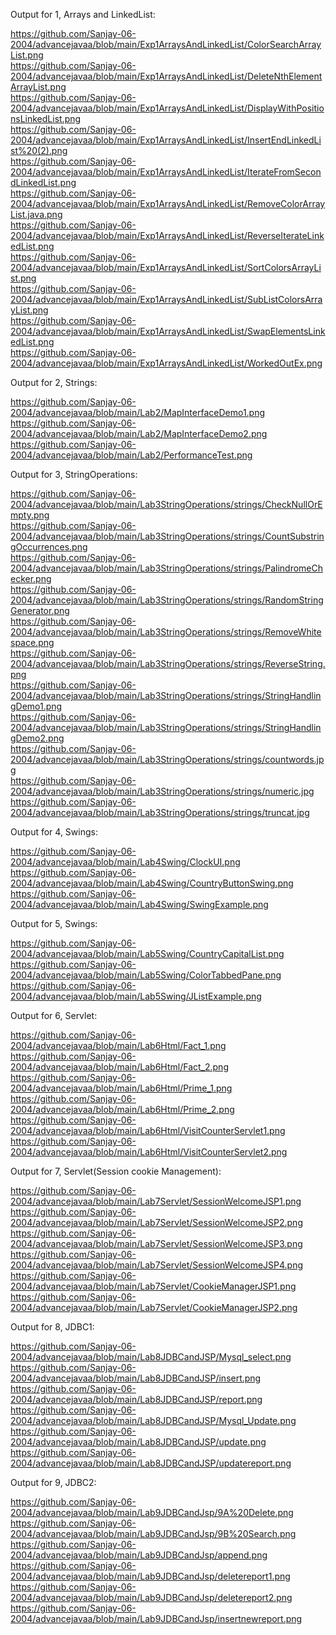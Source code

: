 Output for 1, Arrays and LinkedList:

https://github.com/Sanjay-06-2004/advancejavaa/blob/main/Exp1ArraysAndLinkedList/ColorSearchArrayList.png<br>
https://github.com/Sanjay-06-2004/advancejavaa/blob/main/Exp1ArraysAndLinkedList/DeleteNthElementArrayList.png<br>
https://github.com/Sanjay-06-2004/advancejavaa/blob/main/Exp1ArraysAndLinkedList/DisplayWithPositionsLinkedList.png<br>
https://github.com/Sanjay-06-2004/advancejavaa/blob/main/Exp1ArraysAndLinkedList/InsertEndLinkedList%20(2).png<br>
https://github.com/Sanjay-06-2004/advancejavaa/blob/main/Exp1ArraysAndLinkedList/IterateFromSecondLinkedList.png<br>
https://github.com/Sanjay-06-2004/advancejavaa/blob/main/Exp1ArraysAndLinkedList/RemoveColorArrayList.java.png<br>
https://github.com/Sanjay-06-2004/advancejavaa/blob/main/Exp1ArraysAndLinkedList/ReverseIterateLinkedList.png<br>
https://github.com/Sanjay-06-2004/advancejavaa/blob/main/Exp1ArraysAndLinkedList/SortColorsArrayList.png<br>
https://github.com/Sanjay-06-2004/advancejavaa/blob/main/Exp1ArraysAndLinkedList/SubListColorsArrayList.png<br>
https://github.com/Sanjay-06-2004/advancejavaa/blob/main/Exp1ArraysAndLinkedList/SwapElementsLinkedList.png<br>
https://github.com/Sanjay-06-2004/advancejavaa/blob/main/Exp1ArraysAndLinkedList/WorkedOutEx.png<br>

Output for 2, Strings:

https://github.com/Sanjay-06-2004/advancejavaa/blob/main/Lab2/MapInterfaceDemo1.png<br>
https://github.com/Sanjay-06-2004/advancejavaa/blob/main/Lab2/MapInterfaceDemo2.png<br>
https://github.com/Sanjay-06-2004/advancejavaa/blob/main/Lab2/PerformanceTest.png<br>

Output for 3, StringOperations:

https://github.com/Sanjay-06-2004/advancejavaa/blob/main/Lab3StringOperations/strings/CheckNullOrEmpty.png<br>
https://github.com/Sanjay-06-2004/advancejavaa/blob/main/Lab3StringOperations/strings/CountSubstringOccurrences.png<br>
https://github.com/Sanjay-06-2004/advancejavaa/blob/main/Lab3StringOperations/strings/PalindromeChecker.png<br>
https://github.com/Sanjay-06-2004/advancejavaa/blob/main/Lab3StringOperations/strings/RandomStringGenerator.png<br>
https://github.com/Sanjay-06-2004/advancejavaa/blob/main/Lab3StringOperations/strings/RemoveWhitespace.png<br>
https://github.com/Sanjay-06-2004/advancejavaa/blob/main/Lab3StringOperations/strings/ReverseString.png<br>
https://github.com/Sanjay-06-2004/advancejavaa/blob/main/Lab3StringOperations/strings/StringHandlingDemo1.png<br>
https://github.com/Sanjay-06-2004/advancejavaa/blob/main/Lab3StringOperations/strings/StringHandlingDemo2.png<br>
https://github.com/Sanjay-06-2004/advancejavaa/blob/main/Lab3StringOperations/strings/countwords.jpg<br>
https://github.com/Sanjay-06-2004/advancejavaa/blob/main/Lab3StringOperations/strings/numeric.jpg<br>
https://github.com/Sanjay-06-2004/advancejavaa/blob/main/Lab3StringOperations/strings/truncat.jpg<br>

Output for 4, Swings:

https://github.com/Sanjay-06-2004/advancejavaa/blob/main/Lab4Swing/ClockUI.png<br>
https://github.com/Sanjay-06-2004/advancejavaa/blob/main/Lab4Swing/CountryButtonSwing.png<br>
https://github.com/Sanjay-06-2004/advancejavaa/blob/main/Lab4Swing/SwingExample.png<br>

Output for 5, Swings:

https://github.com/Sanjay-06-2004/advancejavaa/blob/main/Lab5Swing/CountryCapitalList.png<br>
https://github.com/Sanjay-06-2004/advancejavaa/blob/main/Lab5Swing/ColorTabbedPane.png<br>
https://github.com/Sanjay-06-2004/advancejavaa/blob/main/Lab5Swing/JListExample.png<br>

Output for 6, Servlet:

https://github.com/Sanjay-06-2004/advancejavaa/blob/main/Lab6Html/Fact_1.png<br>
https://github.com/Sanjay-06-2004/advancejavaa/blob/main/Lab6Html/Fact_2.png<br>
https://github.com/Sanjay-06-2004/advancejavaa/blob/main/Lab6Html/Prime_1.png<br>
https://github.com/Sanjay-06-2004/advancejavaa/blob/main/Lab6Html/Prime_2.png<br>
https://github.com/Sanjay-06-2004/advancejavaa/blob/main/Lab6Html/VisitCounterServlet1.png<br>
https://github.com/Sanjay-06-2004/advancejavaa/blob/main/Lab6Html/VisitCounterServlet2.png<br>

Output for 7, Servlet(Session cookie Management):

https://github.com/Sanjay-06-2004/advancejavaa/blob/main/Lab7Servlet/SessionWelcomeJSP1.png<br>
https://github.com/Sanjay-06-2004/advancejavaa/blob/main/Lab7Servlet/SessionWelcomeJSP2.png<br>
https://github.com/Sanjay-06-2004/advancejavaa/blob/main/Lab7Servlet/SessionWelcomeJSP3.png<br>
https://github.com/Sanjay-06-2004/advancejavaa/blob/main/Lab7Servlet/SessionWelcomeJSP4.png<br>
https://github.com/Sanjay-06-2004/advancejavaa/blob/main/Lab7Servlet/CookieManagerJSP1.png<br>
https://github.com/Sanjay-06-2004/advancejavaa/blob/main/Lab7Servlet/CookieManagerJSP2.png<br>

Output for 8, JDBC1:

https://github.com/Sanjay-06-2004/advancejavaa/blob/main/Lab8JDBCandJSP/Mysql_select.png<br>
https://github.com/Sanjay-06-2004/advancejavaa/blob/main/Lab8JDBCandJSP/insert.png<br>
https://github.com/Sanjay-06-2004/advancejavaa/blob/main/Lab8JDBCandJSP/report.png<br>
https://github.com/Sanjay-06-2004/advancejavaa/blob/main/Lab8JDBCandJSP/Mysql_Update.png<br>
https://github.com/Sanjay-06-2004/advancejavaa/blob/main/Lab8JDBCandJSP/update.png<br>
https://github.com/Sanjay-06-2004/advancejavaa/blob/main/Lab8JDBCandJSP/updatereport.png<br>

Output for 9, JDBC2:

https://github.com/Sanjay-06-2004/advancejavaa/blob/main/Lab9JDBCandJsp/9A%20Delete.png<br>
https://github.com/Sanjay-06-2004/advancejavaa/blob/main/Lab9JDBCandJsp/9B%20Search.png<br>
https://github.com/Sanjay-06-2004/advancejavaa/blob/main/Lab9JDBCandJsp/append.png<br>
https://github.com/Sanjay-06-2004/advancejavaa/blob/main/Lab9JDBCandJsp/deletereport1.png<br>
https://github.com/Sanjay-06-2004/advancejavaa/blob/main/Lab9JDBCandJsp/deletereport2.png<br>
https://github.com/Sanjay-06-2004/advancejavaa/blob/main/Lab9JDBCandJsp/insertnewreport.png<br>
